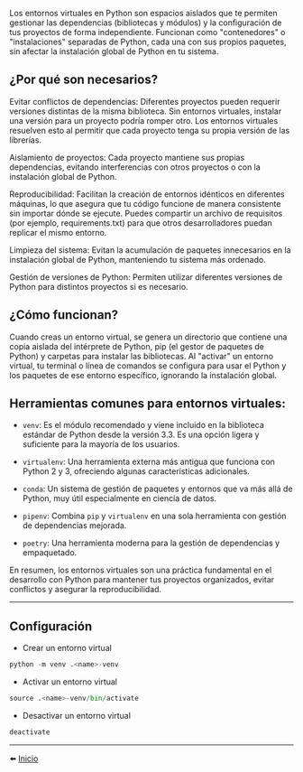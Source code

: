 Los entornos virtuales en Python son espacios aislados que te permiten gestionar las dependencias (bibliotecas y módulos) y la configuración de tus proyectos de forma independiente. Funcionan como "contenedores" o "instalaciones" separadas de Python, cada una con sus propios paquetes, sin afectar la instalación global de Python en tu sistema.

## ¿Por qué son necesarios?

Evitar conflictos de dependencias: Diferentes proyectos pueden requerir versiones distintas de la misma biblioteca. Sin entornos virtuales, instalar una versión para un proyecto podría romper otro. Los entornos virtuales resuelven esto al permitir que cada proyecto tenga su propia versión de las librerías.

Aislamiento de proyectos: Cada proyecto mantiene sus propias dependencias, evitando interferencias con otros proyectos o con la instalación global de Python.

Reproducibilidad: Facilitan la creación de entornos idénticos en diferentes máquinas, lo que asegura que tu código funcione de manera consistente sin importar dónde se ejecute. Puedes compartir un archivo de requisitos (por ejemplo, requirements.txt) para que otros desarrolladores puedan replicar el mismo entorno.

Limpieza del sistema: Evitan la acumulación de paquetes innecesarios en la instalación global de Python, manteniendo tu sistema más ordenado.

Gestión de versiones de Python: Permiten utilizar diferentes versiones de Python para distintos proyectos si es necesario.

## ¿Cómo funcionan?

Cuando creas un entorno virtual, se genera un directorio que contiene una copia aislada del intérprete de Python, pip (el gestor de paquetes de Python) y carpetas para instalar las bibliotecas. Al "activar" un entorno virtual, tu terminal o línea de comandos se configura para usar el Python y los paquetes de ese entorno específico, ignorando la instalación global.

## Herramientas comunes para entornos virtuales:

- `venv`: Es el módulo recomendado y viene incluido en la biblioteca estándar de Python desde la versión 3.3. Es una opción ligera y suficiente para la mayoría de los usuarios.

- `virtualenv`: Una herramienta externa más antigua que funciona con Python 2 y 3, ofreciendo algunas características adicionales.

- `conda`: Un sistema de gestión de paquetes y entornos que va más allá de Python, muy útil especialmente en ciencia de datos.

- `pipenv`: Combina `pip` y `virtualenv` en una sola herramienta con gestión de dependencias mejorada.

- `poetry`: Una herramienta moderna para la gestión de dependencias y empaquetado.

En resumen, los entornos virtuales son una práctica fundamental en el desarrollo con Python para mantener tus proyectos organizados, evitar conflictos y asegurar la reproducibilidad.

---

## Configuración
- Crear un entorno virtual
```python
python -m venv .<name>-venv
```
- Activar un entorno virtual
```python
source .<name>-venv/bin/activate
```
- Desactivar un entorno virtual
```python
deactivate
```

---

⬅️ [Inicio](../../../../README.md)